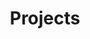 ---
permalink: /projects/
title: "Projects"
layout: collection
author_profile: true
header:
  overlay_color: "#000"
  overlay_filter: "0.7"
  overlay_image: /assets/images/basic/desk.jpg
  caption: "Photo credit: [**Unsplash**](https://unsplash.com)"    
---